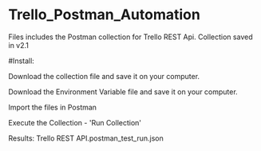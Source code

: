 # Trello_Postman_Automation

Files includes the Postman collection for Trello REST Api. Collection saved in v2.1

#Install:

Download the collection file and save it on your computer.

Download the Environment Variable file and save it on your computer.

Import the files in Postman

Execute the Collection - 'Run Collection'


Results:
Trello REST API.postman_test_run.json
